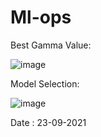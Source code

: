 # Ml-ops



Best Gamma Value:</br>

![image](https://user-images.githubusercontent.com/88537096/133886658-7e08e1f7-9594-45e5-bdec-d662164c101a.png)

Model Selection:</br>

![image](https://user-images.githubusercontent.com/88537096/134474660-21174f52-7402-4692-9651-32d573ace10c.png)





Date : 23-09-2021
